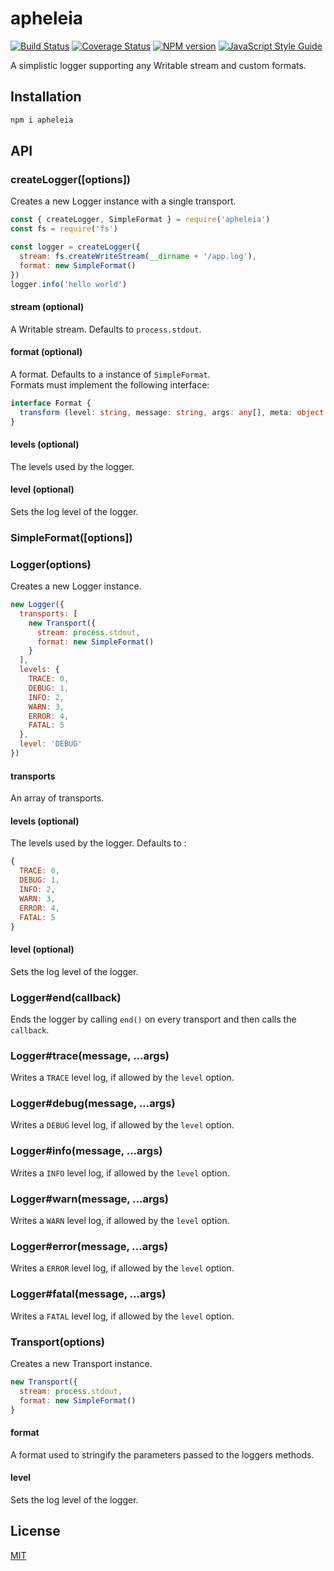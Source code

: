 # apheleia

[![Build Status](https://travis-ci.org/SerayaEryn/apheleia.svg?branch=master)](https://travis-ci.org/SerayaEryn/apheleia)
[![Coverage Status](https://coveralls.io/repos/github/SerayaEryn/apheleia/badge.svg?branch=master)](https://coveralls.io/github/SerayaEryn/apheleia?branch=master)
[![NPM version](https://img.shields.io/npm/v/apheleia.svg?style=flat)](https://www.npmjs.com/package/apheleia)
[![JavaScript Style Guide](https://img.shields.io/badge/code_style-standard-brightgreen.svg)](https://standardjs.com)

A simplistic logger supporting any Writable stream and custom formats.

## Installation

```bash
npm i apheleia
```

## API

### createLogger([options])
Creates a new Logger instance with a single transport.

```js
const { createLogger, SimpleFormat } = require('apheleia')
const fs = require('fs')

const logger = createLogger({
  stream: fs.createWriteStream(__dirname + '/app.log'),
  format: new SimpleFormat()
})
logger.info('hello world')
```
#### stream (optional)
A Writable stream. Defaults to `process.stdout`.

#### format (optional)

A format. Defaults to a instance of `SimpleFormat`.<br>
Formats must implement the following interface: 
```ts
interface Format {
  transform (level: string, message: string, args: any[], meta: object | undefined)
}
```

#### levels (optional)
The levels used by the logger.

#### level (optional)
Sets the log level of the logger.

### SimpleFormat([options])

### Logger(options)

Creates a new Logger instance.

```js
new Logger({
  transports: [
    new Transport({
      stream: process.stdout,
      format: new SimpleFormat()
    }
  ],
  levels: {
    TRACE: 0,
    DEBUG: 1,
    INFO: 2,
    WARN: 3,
    ERROR: 4,
    FATAL: 5
  },
  level: 'DEBUG'
})
```

#### transports

An array of transports.

#### levels (optional)
The levels used by the logger.
Defaults to :
```js
{
  TRACE: 0,
  DEBUG: 1,
  INFO: 2,
  WARN: 3,
  ERROR: 4,
  FATAL: 5
}
```

#### level (optional)
Sets the log level of the logger.

### Logger#end(callback)

Ends the logger by calling `end()` on every transport and then calls the `callback`.

### Logger#trace(message, ...args)
Writes a `TRACE` level log, if allowed by the `level` option.
### Logger#debug(message, ...args)
Writes a `DEBUG` level log, if allowed by the `level` option.
### Logger#info(message, ...args)
Writes a `INFO` level log, if allowed by the `level` option.
### Logger#warn(message, ...args)
Writes a `WARN` level log, if allowed by the `level` option.
### Logger#error(message, ...args)
Writes a `ERROR` level log, if allowed by the `level` option.
### Logger#fatal(message, ...args)
Writes a `FATAL` level log, if allowed by the `level` option.

### Transport(options)

Creates a new Transport instance.

```js
new Transport({
  stream: process.stdout,
  format: new SimpleFormat()
}
```
#### format

A format used to stringify the parameters passed to the loggers methods.

#### level
Sets the log level of the logger.

## License

[MIT](./LICENSE)